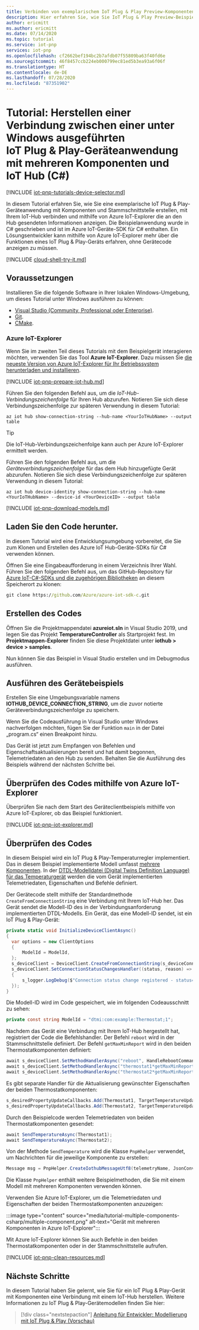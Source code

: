 ```yaml
---
title: Verbinden von exemplarischem IoT Plug & Play Preview-Komponentengerätecode (C#) mit IoT Hub | Microsoft-Dokumentation
description: Hier erfahren Sie, wie Sie IoT Plug & Play Preview-Beispielgerätecode (C#) erstellen und ausführen, von dem mehrere Komponenten verwendet werden und eine Verbindung mit einem IoT-Hub hergestellt wird. Verwenden Sie das Tool Azure IoT-Explorer, um die vom Gerät an den Hub gesendeten Informationen anzuzeigen.
author: ericmitt
ms.author: ericmitt
ms.date: 07/14/2020
ms.topic: tutorial
ms.service: iot-pnp
services: iot-pnp
ms.openlocfilehash: cf2662bef194bc2b7afdb07f55809ba63f40fd6e
ms.sourcegitcommit: 46f8457ccb224eb000799ec81ed5b3ea93a6f06f
ms.translationtype: HT
ms.contentlocale: de-DE
ms.lasthandoff: 07/28/2020
ms.locfileid: "87351902"
---
```

# <a name="tutorial-connect-an-iot-plug-and-play-multiple-component-device-application-running-on-windows-to-iot-hub-c"></a>Tutorial: Herstellen einer Verbindung zwischen einer unter Windows ausgeführten IoT Plug & Play-Geräteanwendung mit mehreren Komponenten und IoT Hub (C#)

[!INCLUDE [iot-pnp-tutorials-device-selector.md](../../includes/iot-pnp-tutorials-device-selector.md)]

In diesem Tutorial erfahren Sie, wie Sie eine exemplarische IoT Plug & Play-Geräteanwendung mit Komponenten und Stammschnittstelle erstellen, mit Ihrem IoT-Hub verbinden und mithilfe von Azure IoT-Explorer die an den Hub gesendeten Informationen anzeigen. Die Beispielanwendung wurde in C# geschrieben und ist im Azure IoT-Geräte-SDK für C# enthalten. Ein Lösungsentwickler kann mithilfe von Azure IoT-Explorer mehr über die Funktionen eines IoT Plug & Play-Geräts erfahren, ohne Gerätecode anzeigen zu müssen.

[!INCLUDE [cloud-shell-try-it.md](../../includes/cloud-shell-try-it.md)]

## <a name="prerequisites"></a>Voraussetzungen

Installieren Sie die folgende Software in Ihrer lokalen Windows-Umgebung, um dieses Tutorial unter Windows ausführen zu können:

* [Visual Studio (Community, Professional oder Enterprise)](https://visualstudio.microsoft.com/downloads/).
* [Git](https://git-scm.com/download/).
* [CMake](https://cmake.org/download/).

### <a name="azure-iot-explorer"></a>Azure IoT-Explorer

Wenn Sie im zweiten Teil dieses Tutorials mit dem Beispielgerät interagieren möchten, verwenden Sie das Tool **Azure IoT-Explorer**. Dazu müssen Sie [die neueste Version von Azure IoT-Explorer für Ihr Betriebssystem herunterladen und installieren](./howto-use-iot-explorer.md).

[!INCLUDE [iot-pnp-prepare-iot-hub.md](../../includes/iot-pnp-prepare-iot-hub.md)]

Führen Sie den folgenden Befehl aus, um die _IoT-Hub-Verbindungszeichenfolge_ für Ihren Hub abzurufen. Notieren Sie sich diese Verbindungszeichenfolge zur späteren Verwendung in diesem Tutorial:

```azurecli-interactive
az iot hub show-connection-string --hub-name <YourIoTHubName> --output table
```

> [!TIP]
> Die IoT-Hub-Verbindungszeichenfolge kann auch per Azure IoT-Explorer ermittelt werden.

Führen Sie den folgenden Befehl aus, um die _Geräteverbindungszeichenfolge_ für das dem Hub hinzugefügte Gerät abzurufen. Notieren Sie sich diese Verbindungszeichenfolge zur späteren Verwendung in diesem Tutorial:

```azurecli-interactive
az iot hub device-identity show-connection-string --hub-name <YourIoTHubName> --device-id <YourDeviceID> --output table
```

[!INCLUDE [iot-pnp-download-models.md](../../includes/iot-pnp-download-models.md)]

## <a name="download-the-code"></a>Laden Sie den Code herunter.

In diesem Tutorial wird eine Entwicklungsumgebung vorbereitet, die Sie zum Klonen und Erstellen des Azure IoT Hub-Geräte-SDKs für C# verwenden können.

Öffnen Sie eine Eingabeaufforderung in einem Verzeichnis Ihrer Wahl. Führen Sie den folgenden Befehl aus, um das GitHub-Repository für [Azure IoT-C#-SDKs und die zugehörigen Bibliotheken](https://github.com/Azure/azure-iot-sdk-csharp) an diesem Speicherort zu klonen:

```cmd
git clone https://github.com/Azure/azure-iot-sdk-c.git
```

## <a name="build-the-code"></a>Erstellen des Codes

Öffnen Sie die Projektmappendatei **azureiot.sln** in Visual Studio 2019, und legen Sie das Projekt **TemperatureController** als Startprojekt fest. Im **Projektmappen-Explorer** finden Sie diese Projektdatei unter **iothub > device > samples**.

Nun können Sie das Beispiel in Visual Studio erstellen und im Debugmodus ausführen.

## <a name="run-the-device-sample"></a>Ausführen des Gerätebeispiels

Erstellen Sie eine Umgebungsvariable namens **IOTHUB_DEVICE_CONNECTION_STRING**, um die zuvor notierte Geräteverbindungszeichenfolge zu speichern.

Wenn Sie die Codeausführung in Visual Studio unter Windows nachverfolgen möchten, fügen Sie der Funktion `main` in der Datei „program.cs“ einen Breakpoint hinzu.

Das Gerät ist jetzt zum Empfangen von Befehlen und Eigenschaftsaktualisierungen bereit und hat damit begonnen, Telemetriedaten an den Hub zu senden. Behalten Sie die Ausführung des Beispiels während der nächsten Schritte bei.

## <a name="use-azure-iot-explorer-to-validate-the-code"></a>Überprüfen des Codes mithilfe von Azure IoT-Explorer

Überprüfen Sie nach dem Start des Geräteclientbeispiels mithilfe von Azure IoT-Explorer, ob das Beispiel funktioniert.

[!INCLUDE [iot-pnp-iot-explorer.md](../../includes/iot-pnp-iot-explorer.md)]

## <a name="review-the-code"></a>Überprüfen des Codes

In diesem Beispiel wird ein IoT Plug & Play-Temperaturregler implementiert. Das in diesem Beispiel implementierte Modell umfasst [mehrere Komponenten](concepts-components.md). In der [DTDL-Modelldatei (Digital Twins Definition Language) für das Temperaturgerät](https://github.com/Azure/opendigitaltwins-dtdl/blob/master/DTDL/v2/samples/TemperatureController.json) werden die vom Gerät implementierten Telemetriedaten, Eigenschaften und Befehle definiert.

Der Gerätecode stellt mithilfe der Standardmethode `CreateFromConnectionString` eine Verbindung mit Ihrem IoT-Hub her. Das Gerät sendet die Modell-ID des in der Verbindungsanforderung implementierten DTDL-Modells. Ein Gerät, das eine Modell-ID sendet, ist ein IoT Plug & Play-Gerät:

```csharp
private static void InitializeDeviceClientAsync()
{
  var options = new ClientOptions
  {
      ModelId = ModelId,
  };
  s_deviceClient = DeviceClient.CreateFromConnectionString(s_deviceConnectionString, TransportType.Mqtt, options);
  s_deviceClient.SetConnectionStatusChangesHandler((status, reason) =>
  {
      s_logger.LogDebug($"Connection status change registered - status={status}, reason={reason}.");
  });
}
```

Die Modell-ID wird im Code gespeichert, wie im folgenden Codeausschnitt zu sehen:

```csharp
private const string ModelId = "dtmi:com:example:Thermostat;1";
```

Nachdem das Gerät eine Verbindung mit Ihrem IoT-Hub hergestellt hat, registriert der Code die Befehlshandler. Der Befehl `reboot` wird in der Stammschnittstelle definiert. Der Befehl `getMaxMinReport` wird in den beiden Thermostatkomponenten definiert:

```csharp
await s_deviceClient.SetMethodHandlerAsync("reboot", HandleRebootCommandAsync, s_deviceClient);
await s_deviceClient.SetMethodHandlerAsync("thermostat1*getMaxMinReport", HandleMaxMinReportCommandAsync, Thermostat1);
await s_deviceClient.SetMethodHandlerAsync("thermostat2*getMaxMinReport", HandleMaxMinReportCommandAsync, Thermostat2);
```

Es gibt separate Handler für die Aktualisierung gewünschter Eigenschaften der beiden Thermostatkomponenten:

```csharp
s_desiredPropertyUpdateCallbacks.Add(Thermostat1, TargetTemperatureUpdateCallbackAsync);
s_desiredPropertyUpdateCallbacks.Add(Thermostat2, TargetTemperatureUpdateCallbackAsync);
```

Durch den Beispielcode werden Telemetriedaten von beiden Thermostatkomponenten gesendet:

```csharp
await SendTemperatureAsync(Thermostat1);
await SendTemperatureAsync(Thermostat2);
```

Von der Methode `SendTemperature` wird die Klasse `PnpHhelper` verwendet, um Nachrichten für die jeweilige Komponente zu erstellen:

```csharp
Message msg = PnpHelper.CreateIothubMessageUtf8(telemetryName, JsonConvert.SerializeObject(currentTemperature), componentName);
```

Die Klasse `PnpHelper` enthält weitere Beispielmethoden, die Sie mit einem Modell mit mehreren Komponenten verwenden können.

Verwenden Sie Azure IoT-Explorer, um die Telemetriedaten und Eigenschaften der beiden Thermostatkomponenten anzuzeigen:

:::image type="content" source="media/tutorial-multiple-components-csharp/multiple-component.png" alt-text="Gerät mit mehreren Komponenten in Azure IoT-Explorer":::

Mit Azure IoT-Explorer können Sie auch Befehle in den beiden Thermostatkomponenten oder in der Stammschnittstelle aufrufen.

[!INCLUDE [iot-pnp-clean-resources.md](../../includes/iot-pnp-clean-resources.md)]

## <a name="next-steps"></a>Nächste Schritte

In diesem Tutorial haben Sie gelernt, wie Sie für ein IoT Plug & Play-Gerät mit Komponenten eine Verbindung mit einem IoT-Hub herstellen. Weitere Informationen zu IoT Plug & Play-Gerätemodellen finden Sie hier:

> [!div class="nextstepaction"]
> [Anleitung für Entwickler: Modellierung mit IoT Plug & Play (Vorschau)](concepts-developer-guide.md)
